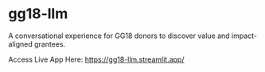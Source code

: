 # gg18-llm
A conversational experience for GG18 donors to discover value and impact-aligned grantees.

Access Live App Here: https://gg18-llm.streamlit.app/ 
